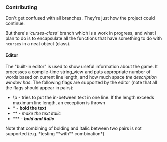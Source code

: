 ### Contributing

Don't get confused with all branches. They're just how the project could continue.

But there's *'curses-class'* branch which is a work in progress, and what I plan to do is to encapsulate all the functions that have something to do with `ncurses` in a neat object (class).

#### Editor
The "built-in editor" is used to show useful information about the game. It processes a compile-time string_view and puts appropriate number of words based on current line length, and how much space *the description window has*. The following flags are supported by the editor (note that all the flags should appear in pairs):

* \b - tries to put the in-between text in one line. If the length exceeds maximum line length, an exception is thrown
* \* - **bold the text**
* \*\* - *make the text italic*
* \*\*\* - ***bold and italic***

Note that combining of bolding and italic between two pairs is not supported (e.g. \*testing \*\*with\*\* combination\*)
